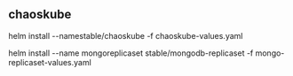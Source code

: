 ## chaoskube

helm install --namestable/chaoskube -f chaoskube-values.yaml

helm install --name mongoreplicaset stable/mongodb-replicaset -f mongo-replicaset-values.yaml
